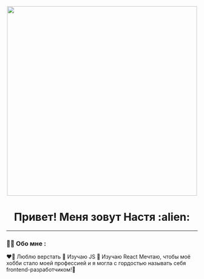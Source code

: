 
<div id='header' align='center'>
  <img src="https://media.giphy.com/media/137EaR4vAOCn1S/giphy.gif" width="500"/>
</div>
<h1 align='center'> Привет! Меня зовут Настя :alien:</h1>
 
---

### :woman_technologist: Обо мне :
:heart_on_fire: Люблю верстать 
:speak_no_evil: Изучаю JS 
:see_no_evil: Изучаю React
Мечтаю, чтобы моё хобби стало моей профессией и я могла с гордостью называть себя frontend-разработчиком!💪


